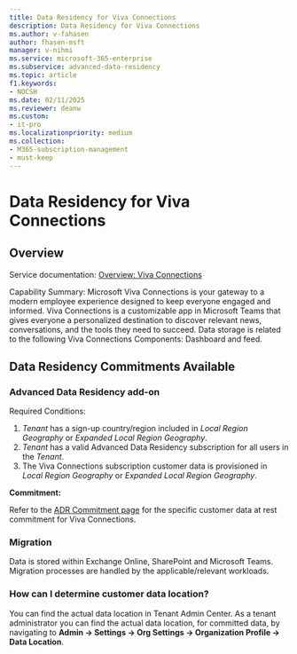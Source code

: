 ```yaml
---
title: Data Residency for Viva Connections
description: Data Residency for Viva Connections
ms.author: v-fahasen
author: fhasen-msft
manager: v-nihmi
ms.service: microsoft-365-enterprise
ms.subservice: advanced-data-residency
ms.topic: article
f1.keywords:
- NOCSH
ms.date: 02/11/2025
ms.reviewer: deanw
ms.custom:
- it-pro
ms.localizationpriority: medium
ms.collection:
- M365-subscription-management
- must-keep
---
```


# Data Residency for Viva Connections

## Overview

Service documentation: [Overview: Viva Connections](/viva/connections/viva-connections-overview)

Capability Summary: Microsoft Viva Connections is your gateway to a modern employee experience designed to keep everyone engaged and informed. Viva Connections is a customizable app in Microsoft Teams that gives everyone a personalized destination to discover relevant news, conversations, and the tools they need to succeed. Data storage is related to the following Viva Connections Components: Dashboard and feed.

## Data Residency Commitments Available

### Advanced Data Residency add-on

Required Conditions:

1. _Tenant_ has a sign-up country/region included in _Local Region Geography_ or _Expanded Local Region Geography_.
1. _Tenant_ has a valid Advanced Data Residency subscription for all users in the _Tenant_.
1. The Viva Connections subscription customer data is provisioned in _Local Region Geography_ or _Expanded Local Region Geography_.

**Commitment:**

Refer to the [ADR Commitment page](m365-dr-commitments.md#viva-connections) for the specific customer data at rest commitment for Viva Connections.

### Migration

Data is stored within Exchange Online, SharePoint and Microsoft Teams. Migration processes are handled by the applicable/relevant workloads.

### How can I determine customer data location?

You can find the actual data location in Tenant Admin Center. As a tenant administrator you can find the actual data location, for committed data, by navigating to **Admin -> Settings -> Org Settings -> Organization Profile -> Data Location**.
